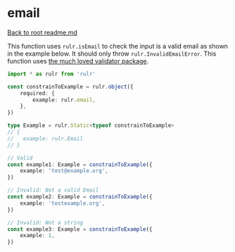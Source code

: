 # email

[Back to root readme.md](../../../readme.md)

This function uses `rulr.isEmail` to check the input is a valid email as shown in the example below. It should only throw `rulr.InvalidEmailError`. This function uses [the much loved validator package](https://github.com/validatorjs/validator.js).

```ts
import * as rulr from 'rulr'

const constrainToExample = rulr.object({
	required: {
		example: rulr.email,
	},
})

type Example = rulr.Static<typeof constrainToExample>
// {
//   example: rulr.Email
// }

// Valid
const example1: Example = constrainToExample({
	example: 'test@example.org',
})

// Invalid: Not a valid Email
const example2: Example = constrainToExample({
	example: 'testexample.org',
})

// Invalid: Not a string
const example3: Example = constrainToExample({
	example: 1,
})
```
